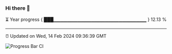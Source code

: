 ### Hi there 👋

⏳ Year progress { ███▁▁▁▁▁▁▁▁▁▁▁▁▁▁▁▁▁▁▁▁▁▁▁▁▁▁▁ } 12.13 %

---

⏰ Updated on Wed, 14 Feb 2024 09:36:39 GMT

![Progress Bar CI](https://github.com/IshwaranRudhara/GIT-ACTION/workflows/Progress%20Bar%20CI/badge.svg)
